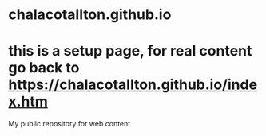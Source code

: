 # chalacotallton.github.io
# this is a setup page, for real content go back to https://chalacotallton.github.io/index.htm
My public repository for web content
